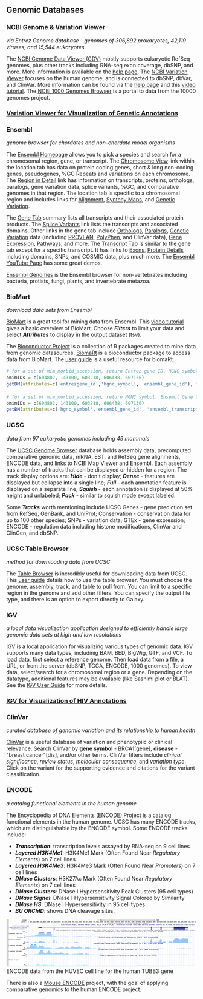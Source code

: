 ## Genomic Databases
### NCBI Genome & Variation Viewer
_via Entrez Genome database - genomes of 306,892 prokaryotes, 42,119 viruses, and 15,544 eukaryotes_

The [NCBI Genome Data Viewer (GDV)](https://www.ncbi.nlm.nih.gov/genome/gdv/) mostly supports eukaryotic RefSeq genomes, plus other tracks including RNA-seq exon coverage, dbSNP, and more. More information is available on the [help page](https://www.ncbi.nlm.nih.gov/genome/gdv/browser/help/). The [NCBI Variation Viewer](https://www.ncbi.nlm.nih.gov/variation/view/) focuses on the human genome, and is connected to dbSNP, dbVar, and ClinVar. More information can be found via the [help page](https://www.ncbi.nlm.nih.gov/variation/view/help/) and this [video tutorial](https://www.youtube.com/watch?v=rnWZ9MFBwUM&ab_channel=TheNationalLibraryofMedicine). The [NCBI 1000 Genomes Browser](https://www.ncbi.nlm.nih.gov/variation/tools/1000genomes/) is a portal to data from the 10000 genomes project.

### [Variation Viewer for Visualization of Genetic Annotations](/files/VarViewer.md)

### Ensembl
_genome browser for chordates and non-chordate model organisms_

The [Ensembl Homepage](http://uswest.ensembl.org/index.html) allows you to pick a species and search for a chromosomal region, gene, or transcript. The [Chromosome View](http://uswest.ensembl.org/Homo_sapiens/Location/Chromosome?r=11) link within the location tab has data on protein coding genes, short & long non-coding genes, pseudogenes, %GC Repeats and variations on each chromosome. The [Region in Detail](http://uswest.ensembl.org/Homo_sapiens/Location/View?db=core;g=ENSG00000244734;r=11:5225386-5229473) link has information on transcripts, proteins, orthologs, paralogs, gene variation data, splice variants, %GC, and comparative genomes in that region. The location tab is specific to a chromosomal region and includes links for [Alignment](http://uswest.ensembl.org/Homo_sapiens/Location/Compara_Alignments?align=1944;db=core;g=ENSG00000244734;r=11:5225386-5229473;t=ENST00000485743), [Synteny Maps](http://uswest.ensembl.org/Homo_sapiens/Location/Synteny?align=1944;db=core;g=ENSG00000244734;r=11:5225386-5229473;t=ENST00000485743), and [Genetic Variation](http://uswest.ensembl.org/Homo_sapiens/Location/Variant/Table?align=1944;db=core;g=ENSG00000244734;r=11:5225386-5229473;t=ENST00000485743).

The [Gene Tab](http://uswest.ensembl.org/Homo_sapiens/Gene/Summary?db=core;g=ENSG00000244734;r=11:5225386-5229473;t=ENST00000485743) summary lists all transcripts and their associated protein products. The [Splice Variants](http://uswest.ensembl.org/Homo_sapiens/Gene/Splice?db=core;g=ENSG00000244734;r=11:5225386-5229473;t=ENST00000485743) link lists the transcripts and associated domains. Other links in the gene tab include [Orthologs](http://uswest.ensembl.org/Homo_sapiens/Gene/Compara_Ortholog?db=core;g=ENSG00000244734;r=11:5225386-5229473;t=ENST00000485743), [Paralogs](http://uswest.ensembl.org/Homo_sapiens/Gene/Compara_Paralog?db=core;g=ENSG00000244734;r=11:5225386-5229473;t=ENST00000485743), [Genetic Variation](http://uswest.ensembl.org/Homo_sapiens/Gene/Variation_Gene/Table?db=core;g=ENSG00000244734;r=11:5225386-5229473;t=ENST00000485743) data (including [PROVEAN](http://provean.jcvi.org/index.php), [PolyPhen](http://genetics.bwh.harvard.edu/pph2/), and ClinVar data), [Gene Expression](http://uswest.ensembl.org/Homo_sapiens/Gene/ExpressionAtlas?db=core;g=ENSG00000244734;r=11:5225386-5229473;t=ENST00000485743), [Pathways](http://uswest.ensembl.org/Homo_sapiens/Gene/Pathway?db=core;g=ENSG00000244734;r=11:5225386-5229473;t=ENST00000485743), and more. The [Transcript Tab](http://uswest.ensembl.org/Homo_sapiens/Transcript/Summary?db=core;g=ENSG00000244734;r=11:5225386-5229473;t=ENST00000485743) is similar to the gene tab except for a specific transcript. It has links to [Exons](http://uswest.ensembl.org/Homo_sapiens/Transcript/Exons?db=core;g=ENSG00000244734;r=11:5225386-5229473;t=ENST00000485743), [Protein Details](http://uswest.ensembl.org/Homo_sapiens/Transcript/ProteinSummary?db=core;g=ENSG00000244734;r=11:5225386-5229473;t=ENST00000485743) including domains, SNPs, and COSMIC data, plus much more. The [Ensembl YouTube Page](https://www.youtube.com/channel/UCKGzTZIXfs2HX44X3HqBtDA) has some great demos.

[Ensembl Genomes](http://ensemblgenomes.org/) is the Ensembl browser for non-vertebrates including bacteria, protists, fungi, plants, and invertebrate metazoa.

### BioMart
_download data sets from Ensembl_

[BioMart](http://uswest.ensembl.org/biomart/martview/c92977310e04989e7c0a23d938ed684b) is a great tool for mining data from Ensembl. This [video tutorial](https://www.youtube.com/watch?v=DXPaBdPM2vs&list=PLA5333E28D1193B6B&index=5&ab_channel=EnsemblTraining) gives a basic overview of BioMart. Choose **_Filters_** to limit your data and select **_Attributes_** to display in the output dataset (tsv). 

The [Bioconductor Project](https://www.bioconductor.org/) is a collection of R packages created to mine data from genomic datasources. [BiomaRt](https://bioconductor.org/packages/release/bioc/vignettes/biomaRt/inst/doc/biomaRt.html) is a bioconductor package to access data from BioMart. The [user guide](https://bioconductor.org/packages/release/bioc/vignettes/biomaRt/inst/doc/biomaRt.html) is a useful resource for biomaRt.

```R
# for a set of mim_morbid_accession, return Entrez gene ID, HGNC symbol, and Ensembl Gene ID
omimIDs = c(604802, 143100, 603218, 606438, 607136)
getBM(attributes=c('entrezgene_id','hgnc_symbol', 'ensembl_gene_id'), filters='mim_morbid_accession', values=omimIDs,  mart=ensembl)

# for a set of mim_morbid_accession, return HGNC symbol, Ensembl Gene ID, and Ensembl Transcript ID
omimIDs = c(604802, 143100, 603218, 606438, 607136)
getBM(attributes=c('hgnc_symbol','ensembl_gene_id', 'ensembl_transcript_id'), filters='mim_morbid_accession', values=omimIDs,  mart=ensembl)

```

### UCSC
_data from 97 eukaryotic genomes including 49 mammals_

The [UCSC Genome Browser](http://genome.ucsc.edu/) database holds assembly data, precomputed comparative genomic data, mRNA, EST, and RefSeq gene alignments, ENCODE data, and links to NCBI Map Viewer and Ensembl. Each assembly has a number of tracks that can be displayed or hidden for a region. The track display options are: **_Hide_** - don't display; **_Dense_** - features are displayed but collapse into a single line; **_Full_** - each annotation feature is displayed on a separate line; **_Squish_** - each annotation is displayed at 50% height and unlabeled; **_Pack_** - similar to squish mode except labeled.

Some **_Tracks_** worth mentioning include UCSC Genes - gene prediction set from RefSeq, GenBank, and UniProt; Conservation - conservation data for up to 100 other species; SNPs - variation data; GTEx - gene expression; ENCODE - regulation data including histone modifications, ClinVar and ClinGen, and dbSNP. 

### UCSC Table Browser
_method for downloading data from UCSC_

The [Table Browser](http://genome.ucsc.edu/cgi-bin/hgTables) is incredibly useful for downloading data from UCSC. This [user guide](https://genome.ucsc.edu/goldenPath/help/hgTablesHelp.html#Filter) details how to use the table browser. You must choose the genome, assembly, track, and table to pull from. You can limit to a specific region in the genome and add other filters. You can specify the output file type, and there is an option to export directly to Galaxy. 

### IGV
_a local data visualization application designed to efficiently handle large genomic data sets at high and low resolutions_

IGV is a local application for visualizing various types of genomic data. IGV supports many data types, includinig BAM, BED, BigWig, GTF, and VCF. To load data, first select a reference genome. Then load data from a file, a URL, or from the server (dbSNP, TCGA, ENCODE, 1000 genomes). To view data, select/search for a chromosomal region or a gene. Depending on the datatype, additional features may be available (like Sashimi plot  or BLAT). See the [IGV User Guide](https://software.broadinstitute.org/software/igv/UserGuide) for more details. 

### [IGV for Visualization of HIV Annotations](/files/IGV_HIV.md)

### ClinVar
_curated database of genomic variation and its relationship to human health_ 

[ClinVar](https://www.ncbi.nlm.nih.gov/clinvar/) is a useful database of variation and phenotypiic or clinical relevance. Search ClinVar by **gene symbol** - BRCA1[gene], **disease** - "breast cancer"[dis], and/or other terms. ClinVar filters include _clinical significance_, _review status_, _molecular consequence_, and _variation type_. Click on the variant for the supporting evidence and citations for the variant classification. 

### ENCODE
_a catalog functional elements in the human genome_

The Encyclopedia of DNA Elements ([ENCODE](https://www.encodeproject.org/)) Project is a catalog functional elements in the human genome. UCSC has many ENCODE tracks, which are distinguishable by the ENCODE symbol. 
Some ENCODE tracks include: 
- **_Transcription_**: transcription levels assayed by RNA-seq on 9 cell lines
- **_Layered H3K4Me1_**:  H3K4Me1 Mark (Often Found Near _Regulatory Elements_) on 7 cell lines
- **_Layered H3K4Me3_**: H3K4Me3 Mark (Often Found Near _Promoters_) on 7 cell lines 
- **_DNase Clusters_**: H3K27Ac Mark (Often Found Near _Regulatory Elements_) on 7 cell lines
- **_DNase Clusters_**: DNase I Hypersensitivity Peak Clusters (95 cell types)
- **_DNase Signal_**:  DNase I Hypersensitivity Signal Colored by Similarity
- **_DNase HS_**: DNase I Hypersensitivity in 95 cell types
- **_BU ORChID_**: shows DNA cleavage sites.

![HUVEC](/files/TUBB3_HUVEC.png)
ENCODE data from the HUVEC cell line for the human TUBB3 gene

There is also a [Mouse ENCODE](https://www.nature.com/articles/nature13992) project, with the goal of applying comparative genomics to the human ENCODE project.
